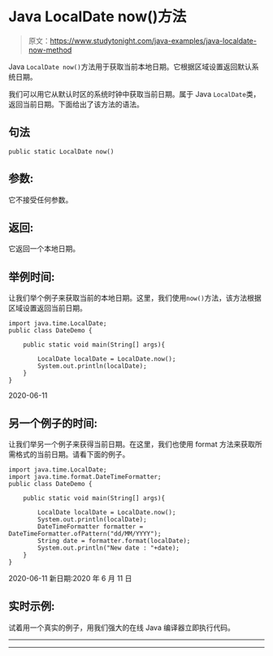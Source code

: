 # Java LocalDate now()方法

> 原文：<https://www.studytonight.com/java-examples/java-localdate-now-method>

Java `LocalDate now()`方法用于获取当前本地日期。它根据区域设置返回默认系统日期。

我们可以用它从默认时区的系统时钟中获取当前日期。属于 Java `LocalDate`类，返回当前日期。下面给出了该方法的语法。

## 句法

```
public static LocalDate now()
```

## 参数:

它不接受任何参数。

## 返回:

它返回一个本地日期。

## 举例时间:

让我们举个例子来获取当前的本地日期。这里，我们使用`now()`方法，该方法根据区域设置返回当前日期。

```
import java.time.LocalDate; 
public class DateDemo {

	public static void main(String[] args){  

		LocalDate localDate = LocalDate.now();
		System.out.println(localDate);
	}
}
```

2020-06-11

## 另一个例子的时间:

让我们举另一个例子来获得当前日期。在这里，我们也使用 format 方法来获取所需格式的当前日期。请看下面的例子。

```
import java.time.LocalDate;
import java.time.format.DateTimeFormatter; 
public class DateDemo {

	public static void main(String[] args){  

		LocalDate localDate = LocalDate.now();	
		System.out.println(localDate);
		DateTimeFormatter formatter = DateTimeFormatter.ofPattern("dd/MM/YYYY");
        String date = formatter.format(localDate);
        System.out.println("New date : "+date);
	}
}
```

2020-06-11
新日期:2020 年 6 月 11 日

## 实时示例:

试着用一个真实的例子，用我们强大的在线 Java 编译器立即执行代码。

* * *

* * *